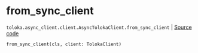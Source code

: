 # from_sync_client
`toloka.async_client.client.AsyncTolokaClient.from_sync_client` | [Source code](https://github.com/Toloka/toloka-kit/blob/v0.1.26/src/async_client/client.py#L30)

```python
from_sync_client(cls, client: TolokaClient)
```

